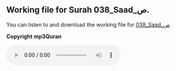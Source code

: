 
## Working file for Surah 038_Saad_ص.

You can listen to and download the working file for [038_Saad_ص](https://server13.mp3quran.net/husr/038.mp3)

**Copyright mp3Quran**

<audio controls src="https://server13.mp3quran.net/husr/038.mp3"></audio>
